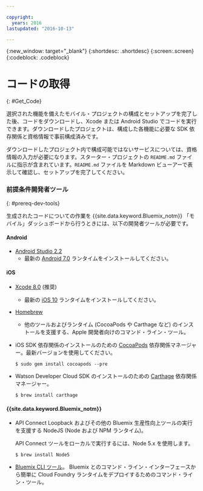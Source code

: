 ```yaml
---

copyright:
  years: 2016
lastupdated: "2016-10-13"

---
```

{:new_window: target="_blank"}
{:shortdesc: .shortdesc}
{:screen:.screen}
{:codeblock: .codeblock}

# コードの取得
{: #Get_Code}

選択された機能を備えたモバイル・プロジェクトの構成とセットアップを完了した後、コードをダウンロードし、Xcode または Android Studio でコードを実行できます。ダウンロードしたプロジェクトは、構成した各機能に必要な SDK 依存関係と資格情報で事前構成済みです。

ダウンロードしたプロジェクト内で構成可能ではないサービスについては、資格情報の入力が必要になります。スターター・プロジェクトの `README.md` ファイルに指示が含まれています。`README.md` ファイルを Markdown ビューアーで表示して確認し、セットアップを完了してください。

### 前提条件開発者ツール
{: #prereq-dev-tools}

生成されたコードについての作業を {{site.data.keyword.Bluemix_notm}} 「モバイル」ダッシュボードから行うときには、以下の開発者ツールが必要です。

#### Android
* [Android Studio 2.2](https://developer.android.com/studio)
	* 最新の [Android 7.0](https://www.android.com/versions/nougat-7-0/) ランタイムをインストールしてください。

#### iOS
* [Xcode 8.0](https://developer.apple.com/xcode/) (推奨)
	* 最新の [iOS 10](http://www.apple.com/ios/ios-10/) ランタイムをインストールしてください。
* [Homebrew](http://brew.sh/)
	* 他のツールおよびランタイム (CocoaPods や Carthage など) のインストールを支援する、Apple 開発者向けのコマンド・ライン・ツール。
* iOS SDK 依存関係のインストールのための [CocoaPods](https://cocoapods.org/) 依存関係マネージャー。最新バージョンを使用してください。

	```
	$ sudo gem install cocoapods --pre
	```
* Watson Developer Cloud SDK のインストールのための [Carthage](https://github.com/Carthage/Carthage) 依存関係マネージャー。

	```
	$ brew install carthage
	```

#### {{site.data.keyword.Bluemix_notm}}
* API Connect Loopback およびその他の Bluemix 生産性向上ツールの実行を支援する NodeJS (Node および NPM ランタイム)。

	API Connect ツールをローカルで実行するには、Node 5.x を使用します。
	```
	$ brew install Node5
	```

* [Bluemix CLI ツール](http://clis.ng.bluemix.net/ui/home.html)。
Bluemix とのコマンド・ライン・インターフェースから簡単に Cloud Foundry ランタイムをデプロイするためのコマンド・ライン・ツール。  
